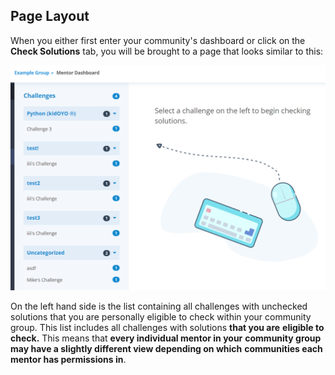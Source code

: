 ## Page Layout
When you either first enter your community's dashboard or click on the
**Check Solutions** tab, you will be brought to a page that looks similar to
this:

![Check Solutions Landing Page](../../img/check/landing.png)

On the left hand side is the list containing all challenges with unchecked
solutions that you are personally eligible to check within your community
group. This list includes all challenges with solutions **that you are**
**eligible to check.** This means that **every individual mentor in your**
**community group may have a slightly different view depending on which**
**communities each mentor has permissions in**.
